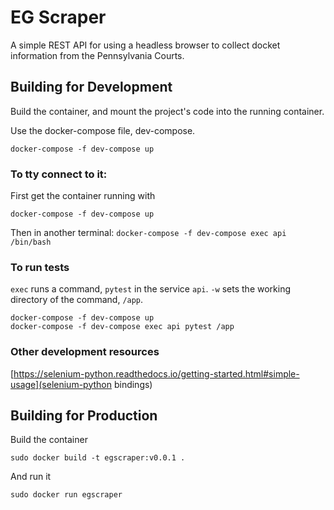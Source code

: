 # EG Scraper

A simple REST API for using a headless browser to collect docket information from the Pennsylvania Courts.

## Building for Development

Build the container, and mount the project's code into the running container.

Use the docker-compose file, dev-compose.

`docker-compose -f dev-compose up`

### To tty connect to it:

First get the container running with

`docker-compose -f dev-compose up`

Then in another terminal:
`docker-compose -f dev-compose exec api /bin/bash`

### To run tests

`exec` runs a command, `pytest` in the service `api`. `-w` sets the working directory of the command, `/app`.

```
docker-compose -f dev-compose up
docker-compose -f dev-compose exec api pytest /app
```

### Other development resources

[https://selenium-python.readthedocs.io/getting-started.html#simple-usage](selenium-python bindings)

## Building for Production

Build the container

`sudo docker build -t egscraper:v0.0.1 .`

And run it

`sudo docker run egscraper`
